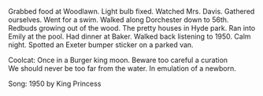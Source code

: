Grabbed food at Woodlawn. Light bulb fixed. Watched Mrs. Davis. Gathered ourselves. Went for a swim. Walked along Dorchester down to 56th. Redbuds growing out of the wood. The pretty houses in Hyde park. Ran into Emily at the pool. Had dinner at Baker. Walked back listening to 1950\. Calm night. Spotted an Exeter bumper sticker on a parked van. 

Coolcat: Once in a Burger king moon. Beware too careful a curation   
We should never be too far from the water. In emulation of a newborn. 

Song: 1950 by King Princess
